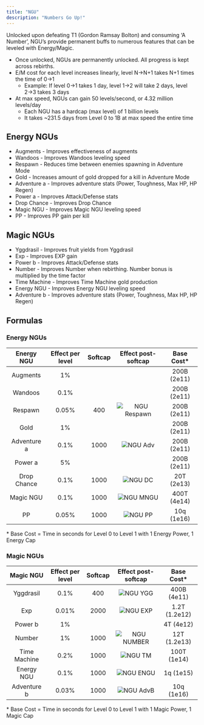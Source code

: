 ```yaml
---
title: "NGU"
description: "Numbers Go Up!"
---
```


Unlocked upon defeating T1 (Gordon Ramsay Bolton) and consuming ‘A Number’, NGU’s provide permanent buffs to numerous features that can be leveled with Energy/Magic. 

- Once unlocked, NGUs are permanently unlocked. All progress is kept across rebirths.
- E/M cost for each level increases linearly, level N→N+1 takes N+1 times the time of 0→1
    - Example: If level 0→1 takes 1 day, level 1→2 will take 2 days, level 2→3 takes 3 days
- At max speed, NGUs can gain 50 levels/second, or 4.32 million levels/day
    - Each NGU has a hardcap (max level) of 1 billion levels
    - It takes ~231.5 days from Level 0 to 1B at max speed the entire time

## Energy NGUs
- Augments - Improves effectiveness of augments
- Wandoos - Improves Wandoos leveling speed
- Respawn - Reduces time between enemies spawning in Adventure Mode
- Gold - Increases amount of gold dropped for a kill in Adventure Mode
- Adventure a - Improves adventure stats (Power, Toughness, Max HP, HP Regen)
- Power a - Improves Attack/Defense stats
- Drop Chance - Improves Drop Chance
- Magic NGU - Improves Magic NGU leveling speed
- PP - Improves PP gain per kill

## Magic NGUs
- Yggdrasil - Improves fruit yields from Yggdrasil
- Exp - Improves EXP gain
- Power b - Improves Attack/Defense stats
- Number - Improves Number when rebirthing. Number bonus is multiplied by the time factor
- Time Machine - Improves Time Machine gold production
- Energy NGU - Improves Energy NGU leveling speed
- Adventure b - Improves adventure stats (Power, Toughness, Max HP, HP Regen)

## Formulas

### Energy NGUs

| Energy NGU  | Effect per level | Softcap | Effect post-softcap                       | Base Cost\* |
| :---------: | :--------------: | :-----: | :---------------------------------------: | :---------: |
| Augments    | 1%               |         |                                           | 200B (2e11) |
| Wandoos     | 0.1%             |         |                                           | 200B (2e11) |
| Respawn     | 0.05%            | 400     | ![NGU Respawn](/ngu-guide/nguRespawn.png) | 200B (2e11) |
| Gold        | 1%               |         |                                           | 200B (2e11) |
| Adventure a | 0.1%             | 1000    | ![NGU Adv](/ngu-guide/nguAdvDC.png)       | 200B (2e11) |
| Power a     | 5%               |         |                                           | 200B (2e11) |
| Drop Chance | 0.1%             | 1000    | ![NGU DC](/ngu-guide/nguAdvDC.png)        | 20T (2e13)  |
| Magic NGU   | 0.1%             | 1000    | ![NGU MNGU](/ngu-guide/nguMNGU.png)       | 400T (4e14) |
| PP          | 0.05%            | 1000    | ![NGU PP](/ngu-guide/nguPP.png)           | 10q (1e16)  |

\* Base Cost = Time in seconds for Level 0 to Level 1 with 1 Energy Power, 1 Energy Cap

### Magic NGUs

| Magic NGU    | Effect per level | Softcap | Effect post-softcap                     | Base Cost\*   |
| :----------: | :--------------: | :-----: | :-------------------------------------: | :-----------: |
| Yggdrasil    | 0.1%             | 400     | ![NGU YGG](/ngu-guide/nguYGG.png)       | 400B (4e11)   |
| Exp          | 0.01%            | 2000    | ![NGU EXP](/ngu-guide/nguEXP.png)       | 1.2T (1.2e12) |
| Power b      | 1%               |         |                                         | 4T (4e12)     |
| Number       | 1%               | 1000    | ![NGU NUMBER](/ngu-guide/nguNUMBER.png) | 12T (1.2e13)  |
| Time Machine | 0.2%             | 1000    | ![NGU TM](/ngu-guide/nguTM.png)         | 100T (1e14)   |
| Energy NGU   | 0.1%             | 1000    | ![NGU ENGU](/ngu-guide/nguMNGU.png)     | 1q (1e15)     |
| Adventure b  | 0.03%            | 1000    | ![NGU AdvB](/ngu-guide/nguAdvB.png)     | 10q (1e16)    |

\* Base Cost = Time in seconds for Level 0 to Level 1 with 1 Magic Power, 1 Magic Cap
